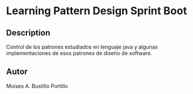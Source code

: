 # Learning Pattern Design Sprint Boot
## Description
Control de los patrones estudiados en lenguaje java y algunas implementaciones de esos patrones de diseño de software.

## Autor
Moises A. Bustillo Portillo

